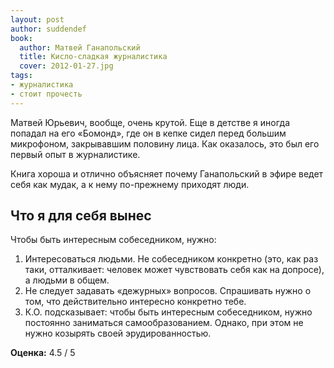 ```yaml
---
layout: post
author: suddendef
book:
  author: Матвей Ганапольский
  title: Кисло-сладкая журналистика
  cover: 2012-01-27.jpg
tags:
- журналистика
- стоит прочесть
---
```


Матвей Юрьевич, вообще, очень крутой. Еще в детстве я иногда попадал на его «Бомонд», где он в кепке сидел перед большим микрофоном, закрывавшим половину лица. Как оказалось, это был его первый опыт в журналистике.

Книга хороша и отлично объясняет почему Ганапольский в эфире ведет себя как мудак, а к нему по-прежнему приходят люди.

## Что я для себя вынес

Чтобы быть интересным собеседником, нужно:

1. Интересоваться людьми. Не собеседником конкретно (это, как раз таки, отталкивает: человек может чувствовать себя как на допросе), а людьми в общем.
2. Не следует задавать «дежурных» вопросов. Спрашивать нужно о том, что действительно интересно конкретно тебе.
3. К.О. подсказывает: чтобы быть интересным собеседником, нужно постоянно заниматься самообразованием. Однако, при этом не нужно козырять своей эрудированностью.

**Оценка:** 4.5 / 5
